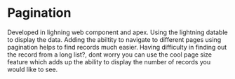 # Pagination
Developed in lighning web component and apex. Using the lightning datable to display the data. Adding the abiltity to navigate to different pages using pagination helps to find records much easier.
Having difficulty in finding out the record from a long list?, dont worry you can use the cool page size feature which adds up the ability to display the number of records you would like to see.
